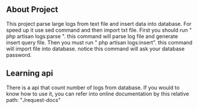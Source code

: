 
## About Project

This project parse large logs from text file and insert data into database.
For speed up it use sed command and then import txt file.
First you should run " php artisan logs:parse ". this command will parse log file and generate insert query file.
Then you must run " php artisan logs:insert". this command will import file into database. notice this command will ask your database password.

## Learning api

There is a api that count number of logs from database.
If you would to know how to use it, you can refer into online documentation by this relative path: "./request-docs"

